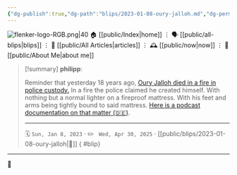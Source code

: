 ```yaml
---
{"dg-publish":true,"dg-path":"blips/2023-01-08-oury-jalloh.md","dg-permalink":"2023/01/08/oury-jalloh/","permalink":"/2023/01/08/oury-jalloh/","title":"philipp @ 2023-01-08"}
---
```



<div class="transclusion internal-embed is-loaded"><div class="markdown-embed">




![flenker-logo-RGB.png|40](/img/user/attachments/flenker-logo-RGB.png)
🏠 [[public/Index\|home]]  ⋮ 🗣️ [[public/all-blips\|blips]] ⋮  📝 [[public/All Articles\|articles]]  ⋮ 🕰️ [[public/now\|now]] ⋮ 🪪 [[public/About Me\|about me]]


</div></div>


> [!summary] **philipp**:
>
> Reminder that yesterday 18 years ago, [Oury Jalloh died in a fire in police custody.](https://en.wikipedia.org/wiki/Death_of_Oury_Jalloh) In a fire the police claimed he created himself. With nothing but a normal lighter on a fireproof mattress. With his feet and arms being tightly bound to said mattress. [Here is a podcast documentation on that matter (🇩🇪)](https://www1.wdr.de/mediathek/audio/wdr5/wdr5-tiefenblick/oury-jalloh/index.html).
> - - -
>
> 🗓️ <code>Sun, Jan 8, 2023</code>  · ✏️ <code> Wed, Apr 30, 2025</code>  · [[public/blips/2023-01-08-oury-jalloh\|🔗]]
{ #blip}


- - -

 👾
